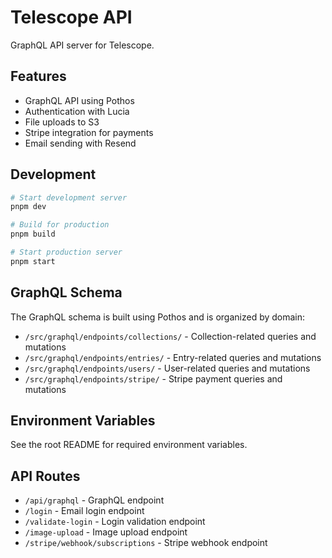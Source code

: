 # Telescope API

GraphQL API server for Telescope.

## Features

- GraphQL API using Pothos
- Authentication with Lucia
- File uploads to S3
- Stripe integration for payments
- Email sending with Resend

## Development

```bash
# Start development server
pnpm dev

# Build for production
pnpm build

# Start production server
pnpm start
```

## GraphQL Schema

The GraphQL schema is built using Pothos and is organized by domain:

- `/src/graphql/endpoints/collections/` - Collection-related queries and mutations
- `/src/graphql/endpoints/entries/` - Entry-related queries and mutations
- `/src/graphql/endpoints/users/` - User-related queries and mutations
- `/src/graphql/endpoints/stripe/` - Stripe payment queries and mutations

## Environment Variables

See the root README for required environment variables.

## API Routes

- `/api/graphql` - GraphQL endpoint
- `/login` - Email login endpoint
- `/validate-login` - Login validation endpoint
- `/image-upload` - Image upload endpoint
- `/stripe/webhook/subscriptions` - Stripe webhook endpoint
